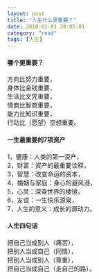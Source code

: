 ```yaml
---
layout: post
title: "人生什么更重要？"
date: 2010-01-01 20:05:01
category: "read"
tags: [人生]
---
```

#### 哪个更重要？
方向比努力重要，  
身体比金钱重要，  
生活比文凭重要，  
情商比智商重要，  
能力比知识重要，  
行动比（愿望）空想重要。<!-- more -->  

#### 一生最重要的7项资产
1，健康：人类的第一资产，  
2，财富：资产的最重要诠释，  
3，智慧：改变命运的资本，  
4，婚姻与家庭：身心的避风港，  
5，心灵：深查世界的棱镜，  
6，友谊：一生快乐源泉，  
7，人生的意义：成长的源动力。  

#### 人生四句话
把自己当成别人（痛苦），  
把别人当成自己（同情），  
把别人当成别人（尊重），  
把自己当成自己（走自己的路）。  
